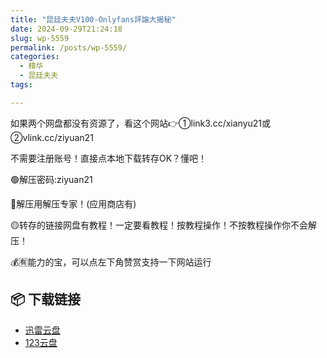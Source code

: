 ```yaml
---
title: "昆廷夫夫V100-Onlyfans評論大揭秘"
date: 2024-09-29T21:24:18
slug: wp-5559
permalink: /posts/wp-5559/
categories:
  - 精华
  - 昆廷夫夫
tags:

---
```


如果两个网盘都没有资源了，看这个网站👉①link3.cc/xianyu21或②vlink.cc/ziyuan21

不需要注册账号！直接点本地下载转存OK？懂吧！

🟢解压密码:ziyuan21

🔵解压用解压专家！(应用商店有)

🟡转存的链接网盘有教程！一定要看教程！按教程操作！不按教程操作你不会解压！

💰🈶能力的宝，可以点左下角赞赏支持一下网站运行

## 📦 下载链接
- [迅雷云盘](https://blziyuan21.com/pay-download/5559?key=40bd78436d&down_id=0)
- [123云盘](https://blziyuan21.com/pay-download/5559?key=40bd78436d&down_id=1)

